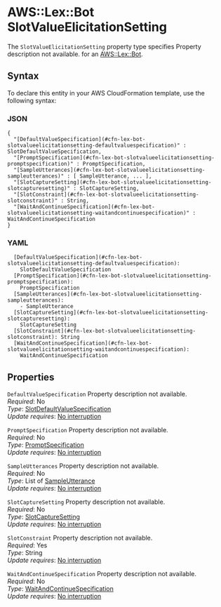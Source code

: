 # AWS::Lex::Bot SlotValueElicitationSetting<a name="aws-properties-lex-bot-slotvalueelicitationsetting"></a>

<a name="aws-properties-lex-bot-slotvalueelicitationsetting-description"></a>The `SlotValueElicitationSetting` property type specifies Property description not available\. for an [AWS::Lex::Bot](aws-resource-lex-bot.md)\.

## Syntax<a name="aws-properties-lex-bot-slotvalueelicitationsetting-syntax"></a>

To declare this entity in your AWS CloudFormation template, use the following syntax:

### JSON<a name="aws-properties-lex-bot-slotvalueelicitationsetting-syntax.json"></a>

```
{
  "[DefaultValueSpecification](#cfn-lex-bot-slotvalueelicitationsetting-defaultvaluespecification)" : SlotDefaultValueSpecification,
  "[PromptSpecification](#cfn-lex-bot-slotvalueelicitationsetting-promptspecification)" : PromptSpecification,
  "[SampleUtterances](#cfn-lex-bot-slotvalueelicitationsetting-sampleutterances)" : [ SampleUtterance, ... ],
  "[SlotCaptureSetting](#cfn-lex-bot-slotvalueelicitationsetting-slotcapturesetting)" : SlotCaptureSetting,
  "[SlotConstraint](#cfn-lex-bot-slotvalueelicitationsetting-slotconstraint)" : String,
  "[WaitAndContinueSpecification](#cfn-lex-bot-slotvalueelicitationsetting-waitandcontinuespecification)" : WaitAndContinueSpecification
}
```

### YAML<a name="aws-properties-lex-bot-slotvalueelicitationsetting-syntax.yaml"></a>

```
  [DefaultValueSpecification](#cfn-lex-bot-slotvalueelicitationsetting-defaultvaluespecification): 
    SlotDefaultValueSpecification
  [PromptSpecification](#cfn-lex-bot-slotvalueelicitationsetting-promptspecification): 
    PromptSpecification
  [SampleUtterances](#cfn-lex-bot-slotvalueelicitationsetting-sampleutterances): 
    - SampleUtterance
  [SlotCaptureSetting](#cfn-lex-bot-slotvalueelicitationsetting-slotcapturesetting): 
    SlotCaptureSetting
  [SlotConstraint](#cfn-lex-bot-slotvalueelicitationsetting-slotconstraint): String
  [WaitAndContinueSpecification](#cfn-lex-bot-slotvalueelicitationsetting-waitandcontinuespecification): 
    WaitAndContinueSpecification
```

## Properties<a name="aws-properties-lex-bot-slotvalueelicitationsetting-properties"></a>

`DefaultValueSpecification`  <a name="cfn-lex-bot-slotvalueelicitationsetting-defaultvaluespecification"></a>
Property description not available\.  
*Required*: No  
*Type*: [SlotDefaultValueSpecification](aws-properties-lex-bot-slotdefaultvaluespecification.md)  
*Update requires*: [No interruption](https://docs.aws.amazon.com/AWSCloudFormation/latest/UserGuide/using-cfn-updating-stacks-update-behaviors.html#update-no-interrupt)

`PromptSpecification`  <a name="cfn-lex-bot-slotvalueelicitationsetting-promptspecification"></a>
Property description not available\.  
*Required*: No  
*Type*: [PromptSpecification](aws-properties-lex-bot-promptspecification.md)  
*Update requires*: [No interruption](https://docs.aws.amazon.com/AWSCloudFormation/latest/UserGuide/using-cfn-updating-stacks-update-behaviors.html#update-no-interrupt)

`SampleUtterances`  <a name="cfn-lex-bot-slotvalueelicitationsetting-sampleutterances"></a>
Property description not available\.  
*Required*: No  
*Type*: List of [SampleUtterance](aws-properties-lex-bot-sampleutterance.md)  
*Update requires*: [No interruption](https://docs.aws.amazon.com/AWSCloudFormation/latest/UserGuide/using-cfn-updating-stacks-update-behaviors.html#update-no-interrupt)

`SlotCaptureSetting`  <a name="cfn-lex-bot-slotvalueelicitationsetting-slotcapturesetting"></a>
Property description not available\.  
*Required*: No  
*Type*: [SlotCaptureSetting](aws-properties-lex-bot-slotcapturesetting.md)  
*Update requires*: [No interruption](https://docs.aws.amazon.com/AWSCloudFormation/latest/UserGuide/using-cfn-updating-stacks-update-behaviors.html#update-no-interrupt)

`SlotConstraint`  <a name="cfn-lex-bot-slotvalueelicitationsetting-slotconstraint"></a>
Property description not available\.  
*Required*: Yes  
*Type*: String  
*Update requires*: [No interruption](https://docs.aws.amazon.com/AWSCloudFormation/latest/UserGuide/using-cfn-updating-stacks-update-behaviors.html#update-no-interrupt)

`WaitAndContinueSpecification`  <a name="cfn-lex-bot-slotvalueelicitationsetting-waitandcontinuespecification"></a>
Property description not available\.  
*Required*: No  
*Type*: [WaitAndContinueSpecification](aws-properties-lex-bot-waitandcontinuespecification.md)  
*Update requires*: [No interruption](https://docs.aws.amazon.com/AWSCloudFormation/latest/UserGuide/using-cfn-updating-stacks-update-behaviors.html#update-no-interrupt)